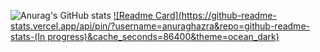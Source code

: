 ![Anurag's GitHub stats](https://github-readme-stats.vercel.app/api?username=JSouzadaSilveira&theme=ocean_dark&show_icons=true)
[![Readme Card](https://github-readme-stats.vercel.app/api/pin/?username=anuraghazra&repo=github-readme-stats-(In progress)&cache_seconds=86400&theme=ocean_dark)](https://github.com/JSouzadaSilveira/github-readme-stats)
